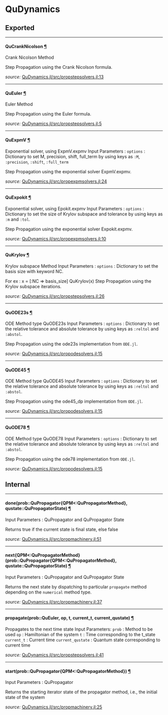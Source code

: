# QuDynamics

## Exported

---

<a id="type__qucranknicolson.1" class="lexicon_definition"></a>
#### QuCrankNicolson [¶](#type__qucranknicolson.1)
Crank Nicolson Method

Step Propagation using the Crank Nicolson formula.


*source:*
[QuDynamics.jl/src/propstepsolvers.jl:13](https://github.com/amitjamadagni/QuDynamics.jl/tree/54a03fee913da606d476a836d4082d2b2c984754/src/propstepsolvers.jl#L13)

---

<a id="type__queuler.1" class="lexicon_definition"></a>
#### QuEuler [¶](#type__queuler.1)
Euler Method

Step Propagation using the Euler formula.


*source:*
[QuDynamics.jl/src/propstepsolvers.jl:5](https://github.com/amitjamadagni/QuDynamics.jl/tree/54a03fee913da606d476a836d4082d2b2c984754/src/propstepsolvers.jl#L5)

---

<a id="type__quexpmv.1" class="lexicon_definition"></a>
#### QuExpmV [¶](#type__quexpmv.1)
Exponential solver, using ExpmV.expmv
Input Parameters :
`options` : Dictionary to set M, precision, shift, full_term by using
            keys as `:M`, `:precision`, `:shift`, `:full_term`

Step Propagation using the exponential solver ExpmV.expmv.


*source:*
[QuDynamics.jl/src/propexpmsolvers.jl:24](https://github.com/amitjamadagni/QuDynamics.jl/tree/54a03fee913da606d476a836d4082d2b2c984754/src/propexpmsolvers.jl#L24)

---

<a id="type__quexpokit.1" class="lexicon_definition"></a>
#### QuExpokit [¶](#type__quexpokit.1)
Exponential solver, using Epokit.expmv
Input Parameters :
`options` : Dictionary to set the size of Krylov subspace and tolerance by using
            keys as `:m` and `:tol`.

Step Propagation using the exponential solver Expokit.expmv.


*source:*
[QuDynamics.jl/src/propexpmsolvers.jl:10](https://github.com/amitjamadagni/QuDynamics.jl/tree/54a03fee913da606d476a836d4082d2b2c984754/src/propexpmsolvers.jl#L10)

---

<a id="type__qukrylov.1" class="lexicon_definition"></a>
#### QuKrylov [¶](#type__qukrylov.1)
Krylov subspace Method
Input Parameters :
`options` : Dictionary to set the basis size with keyword NC.

For ex :
x = [:NC => basis_size]
QuKrylov(x)
Step Propagation using the Krylov subspace iterations.


*source:*
[QuDynamics.jl/src/propstepsolvers.jl:26](https://github.com/amitjamadagni/QuDynamics.jl/tree/54a03fee913da606d476a836d4082d2b2c984754/src/propstepsolvers.jl#L26)

---

<a id="type__quode23s.1" class="lexicon_definition"></a>
#### QuODE23s [¶](#type__quode23s.1)
ODE Method type QuODE23s
Input Parameters :
`options` : Dictionary to set the relative tolerance and absolute tolerance by using
            keys as `:reltol` and `:abstol`.

Step Propagation using the ode23s implementation from `ODE.jl`.


*source:*
[QuDynamics.jl/src/propodesolvers.jl:15](https://github.com/amitjamadagni/QuDynamics.jl/tree/54a03fee913da606d476a836d4082d2b2c984754/src/propodesolvers.jl#L15)

---

<a id="type__quode45.1" class="lexicon_definition"></a>
#### QuODE45 [¶](#type__quode45.1)
ODE Method type QuODE45
Input Parameters :
`options` : Dictionary to set the relative tolerance and absolute tolerance by using
            keys as `:reltol` and `:abstol`.

Step Propagation using the ode45_dp implementation from `ODE.jl`.


*source:*
[QuDynamics.jl/src/propodesolvers.jl:15](https://github.com/amitjamadagni/QuDynamics.jl/tree/54a03fee913da606d476a836d4082d2b2c984754/src/propodesolvers.jl#L15)

---

<a id="type__quode78.1" class="lexicon_definition"></a>
#### QuODE78 [¶](#type__quode78.1)
ODE Method type QuODE78
Input Parameters :
`options` : Dictionary to set the relative tolerance and absolute tolerance by using
            keys as `:reltol` and `:abstol`.

Step Propagation using the ode78 implementation from `ODE.jl`.


*source:*
[QuDynamics.jl/src/propodesolvers.jl:15](https://github.com/amitjamadagni/QuDynamics.jl/tree/54a03fee913da606d476a836d4082d2b2c984754/src/propodesolvers.jl#L15)

## Internal

---

<a id="method__done.1" class="lexicon_definition"></a>
#### done(prob::QuPropagator{QPM<:QuPropagatorMethod}, qustate::QuPropagatorState) [¶](#method__done.1)
Input Parameters : QuPropagator and QuPropagator State

Returns true if the current state is final state, else false


*source:*
[QuDynamics.jl/src/propmachinery.jl:51](https://github.com/amitjamadagni/QuDynamics.jl/tree/54a03fee913da606d476a836d4082d2b2c984754/src/propmachinery.jl#L51)

---

<a id="method__next.1" class="lexicon_definition"></a>
#### next{QPM<:QuPropagatorMethod}(prob::QuPropagator{QPM<:QuPropagatorMethod}, qustate::QuPropagatorState) [¶](#method__next.1)
Input Parameters : QuPropagator and QuPropagator State

Returns the next state by dispatching to particular
`propagate` method depending on the `numerical` method type.


*source:*
[QuDynamics.jl/src/propmachinery.jl:37](https://github.com/amitjamadagni/QuDynamics.jl/tree/54a03fee913da606d476a836d4082d2b2c984754/src/propmachinery.jl#L37)

---

<a id="method__propagate.1" class="lexicon_definition"></a>
#### propagate(prob::QuEuler, op, t, current_t, current_qustate) [¶](#method__propagate.1)
Propagates to the next time state
Input Parameters:
`prob`             :  Method to be used
`op`               :  Hamiltonian of the system
`t`                :  Time corresponding to the t_state
`current_t`        :  Current time
`current_qustate`  :  Quantum state corresponding to current time


*source:*
[QuDynamics.jl/src/propstepsolvers.jl:41](https://github.com/amitjamadagni/QuDynamics.jl/tree/54a03fee913da606d476a836d4082d2b2c984754/src/propstepsolvers.jl#L41)

---

<a id="method__start.1" class="lexicon_definition"></a>
#### start(prob::QuPropagator{QPM<:QuPropagatorMethod}) [¶](#method__start.1)
Input Parameters : QuPropagator

Returns the starting iterator state of the propagator method, i.e., the initial state of the system


*source:*
[QuDynamics.jl/src/propmachinery.jl:25](https://github.com/amitjamadagni/QuDynamics.jl/tree/54a03fee913da606d476a836d4082d2b2c984754/src/propmachinery.jl#L25)
